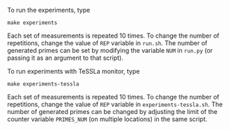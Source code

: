 To run the experiments, type

```
make experiments
```

Each set of measurements is repeated 10 times. To change the number of
repetitions, change the value of `REP` variable in `run.sh`.
The number of generated primes can be set by modifying the variable
`NUM` in `run.py` (or passing it as an argument to that script).

To run experiments with TeSSLa monitor, type
```
make experiments-tessla
```

Each set of measurements is repeated 10 times. To change the number of
repetitions, change the value of `REP` variable in `experiments-tessla.sh`. The
number of generated primes can be changed by adjusting the limit of the counter
variable `PRIMES_NUM` (on multiple locations) in the same script.

